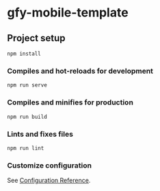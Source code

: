 <!--
 * @Author: wgj
 * @Date: 2021-03-22 19:38:41
 * @LastEditTime: 2021-03-24 18:19:57
 * @LastEditors: wgj
 * @Description:
-->

# gfy-mobile-template

## Project setup

```
npm install
```

### Compiles and hot-reloads for development

```
npm run serve
```

### Compiles and minifies for production

```
npm run build
```

### Lints and fixes files

```
npm run lint
```

### Customize configuration

See [Configuration Reference](https://cli.vuejs.org/config/).
